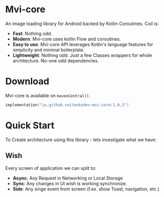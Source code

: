 # **Mvi-core**

An image loading library for Android backed by Kotlin Coroutines. Coil is:

- **Fast**: Nothing odd.
- **Modern**: Mvi-core uses kotlin Flow and coroutines.
- **Easy to use**: Mvi-core API leverages Kotlin's language features for simplicity and minimal boilerplate.
- **Lightweight**: Nothing odd. Just a few Classes wrappers for whole architecture. No-one odd dependencies.

# Download
Mvi-core is available on `mavenCentral()`.

```kotlin
implementation("io.github.voitenkodev:mvi-core:1.0.2")
```

# Quick Start
To Create architecture using this library - lets investigate what we have:

## Wish
Every screen of application we can split to:
- **Async**: Any Request in Networking or Local Storage
- **Sync**: Any changes in UI wish is working synchronize.
- **Side**: Any singe event from screen (f.ex. show Toast, navigation, etc.)


